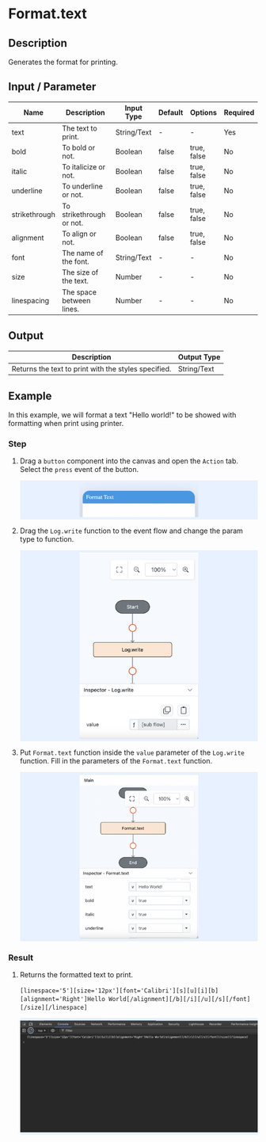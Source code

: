 # Format.text

## Description

Generates the format for printing.

## Input / Parameter

| Name          | Description              | Input Type  | Default | Options     | Required |
| ------------- | ------------------------ | ----------- | ------- | ----------- | -------- |
| text          | The text to print.       | String/Text | -       | -           | Yes      |
| bold          | To bold or not.          | Boolean     | false   | true, false | No       |
| italic        | To italicize or not.     | Boolean     | false   | true, false | No       |
| underline     | To underline or not.     | Boolean     | false   | true, false | No       |
| strikethrough | To strikethrough or not. | Boolean     | false   | true, false | No       |
| alignment     | To align or not.         | Boolean     | false   | true, false | No       |
| font          | The name of the font.    | String/Text | -       | -           | No       |
| size          | The size of the text.    | Number      | -       | -           | No       |
| linespacing   | The space between lines. | Number      | -       | -           | No       |

## Output

| Description                                          | Output Type |
| ---------------------------------------------------- | ----------- |
| Returns the text to print with the styles specified. | String/Text |

## Example

In this example, we will format a text "Hello world!" to be showed with formatting when print using printer.

### Step

1. Drag a `button` component into the canvas and open the `Action` tab. Select the `press` event of the button.
   
    <div style="display:flex; align-items:center; justify-content:center; background-color: #E7F1FF;">
        <img src="./formatText-step-1.png"
        style="width: 50%; padding: 5px;"/>
    </div>

2. Drag the `Log.write` function to the event flow and change the param type to function.
   
    <div style="display:flex; align-items:center; justify-content:center; background-color: #E7F1FF;">
        <img src="./formatText-step-2.png"
        style="width: 50%; padding: 5px;"/>
    </div>

3. Put `Format.text` function inside the `value` parameter of the `Log.write` function. Fill in the parameters of the `Format.text` function.
   
    <div style="display:flex; align-items:center; justify-content:center; background-color: #E7F1FF;">
        <img src="./formatText-step-3.png"
        style="width: 50%; padding: 5px;"/>
    </div>

### Result

1. Returns the formatted text to print. 

   `[linespace='5'][size='12px'][font='Calibri'][s][u][i][b][alignment='Right']Hello World[/alignment][/b][/i][/u][/s][/font][/size][/linespace]`
    <div style="display:flex; align-items:center; justify-content:center; background-color: #E7F1FF;">
        <img src="./formatText-result.png"
        style="width: 100%; padding: 5px;"/>
    </div>